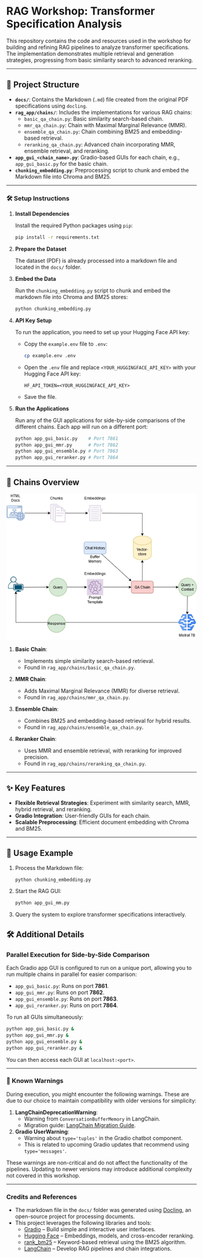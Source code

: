 # RAG Workshop: Transformer Specification Analysis

This repository contains the code and resources used in the workshop for building and refining RAG pipelines to analyze transformer specifications. The implementation demonstrates multiple retrieval and generation strategies, progressing from basic similarity search to advanced reranking.

---

## 📂 **Project Structure**
- **`docs/`**: Contains the Markdown (`.md`) file created from the original PDF specifications using `docling`.
- **`rag_app/chains/`**: Includes the implementations for various RAG chains:
  - `basic_qa_chain.py`: Basic similarity search-based chain.
  - `mmr_qa_chain.py`: Chain with Maximal Marginal Relevance (MMR).
  - `ensemble_qa_chain.py`: Chain combining BM25 and embedding-based retrieval.
  - `reranking_qa_chain.py`: Advanced chain incorporating MMR, ensemble retrieval, and reranking.
- **`app_gui_<chain_name>.py`**: Gradio-based GUIs for each chain, e.g., `app_gui_basic.py` for the basic chain.
- **`chunking_embedding.py`**: Preprocessing script to chunk and embed the Markdown file into Chroma and BM25.

---


### 🛠️ Setup Instructions

1. **Install Dependencies**

   Install the required Python packages using `pip`:

   ```bash
   pip install -r requirements.txt
   ```

2. **Prepare the Dataset**

   The dataset (PDF) is already processed into a markdown file and located in the `docs/` folder.

3. **Embed the Data**

   Run the `chunking_embedding.py` script to chunk and embed the markdown file into Chroma and BM25 stores:

   ```bash
   python chunking_embedding.py
   ```

4. **API Key Setup**

   To run the application, you need to set up your Hugging Face API key:

   - Copy the `example.env` file to `.env`:

     ```bash
     cp example.env .env
     ```

   - Open the `.env` file and replace `<YOUR_HUGGINGFACE_API_KEY>` with your Hugging Face API key:

     ```env
     HF_API_TOKEN=<YOUR_HUGGINGFACE_API_KEY>
     ```

   - Save the file.

5. **Run the Applications**

   Run any of the GUI applications for side-by-side comparisons of the different chains. Each app will run on a different port:

   ```bash
   python app_gui_basic.py    # Port 7861
   python app_gui_mmr.py      # Port 7862
   python app_gui_ensemble.py # Port 7863
   python app_gui_reranker.py # Port 7864
   ```

--- 

## 🚀 **Chains Overview**

![alt text](https://github.com/artiquare/mastering_rag_workshop/blob/add-diagram/docs/qa_chain_flowchart.webp?raw=true)

1. **Basic Chain**:
   - Implements simple similarity search-based retrieval.
   - Found in `rag_app/chains/basic_qa_chain.py`.

2. **MMR Chain**:
   - Adds Maximal Marginal Relevance (MMR) for diverse retrieval.
   - Found in `rag_app/chains/mmr_qa_chain.py`.

3. **Ensemble Chain**:
   - Combines BM25 and embedding-based retrieval for hybrid results.
   - Found in `rag_app/chains/ensemble_qa_chain.py`.

4. **Reranker Chain**:
   - Uses MMR and ensemble retrieval, with reranking for improved precision.
   - Found in `rag_app/chains/reranking_qa_chain.py`.

---

## ✨ **Key Features**
- **Flexible Retrieval Strategies**: Experiment with similarity search, MMR, hybrid retrieval, and reranking.
- **Gradio Integration**: User-friendly GUIs for each chain.
- **Scalable Preprocessing**: Efficient document embedding with Chroma and BM25.

---

## 📝 **Usage Example**
1. Process the Markdown file:
   ```bash
   python chunking_embedding.py
   ```
2. Start the RAG GUI:
   ```bash
   python app_gui_mm.py
   ```
3. Query the system to explore transformer specifications interactively.

## 🛠 Additional Details

### Parallel Execution for Side-by-Side Comparison
Each Gradio app GUI is configured to run on a unique port, allowing you to run multiple chains in parallel for easier comparison:
- `app_gui_basic.py`: Runs on port **7861**.
- `app_gui_mmr.py`: Runs on port **7862**.
- `app_gui_ensemble.py`: Runs on port **7863**.
- `app_gui_reranker.py`: Runs on port **7864**.

To run all GUIs simultaneously:
```bash
python app_gui_basic.py &
python app_gui_mmr.py &
python app_gui_ensemble.py &
python app_gui_reranker.py &
```

You can then access each GUI at `localhost:<port>`.

---

### 🔔 Known Warnings
During execution, you might encounter the following warnings. These are due to our choice to maintain compatibility with older versions for simplicity:
1. **LangChainDeprecationWarning**: 
   - Warning from `ConversationBufferMemory` in LangChain.
   - Migration guide: [LangChain Migration Guide](https://python.langchain.com/docs/versions/migrating_memory/).
2. **Gradio UserWarning**: 
   - Warning about `type='tuples'` in the Gradio chatbot component.
   - This is related to upcoming Gradio updates that recommend using `type='messages'`.

These warnings are non-critical and do not affect the functionality of the pipelines. Updating to newer versions may introduce additional complexity not covered in this workshop.


---

### Credits and References

- The markdown file in the `docs/` folder was generated using [Docling](https://github.com/DS4SD/docling), an open-source project for processing documents.
- This project leverages the following libraries and tools:
  - [Gradio](https://gradio.app/) – Build simple and interactive user interfaces.
  - [Hugging Face](https://huggingface.co/) – Embeddings, models, and cross-encoder reranking.
  - [rank_bm25](https://github.com/dorianbrown/rank_bm25) – Keyword-based retrieval using the BM25 algorithm.
  - [LangChain](https://www.langchain.com/) – Develop RAG pipelines and chain integrations.

